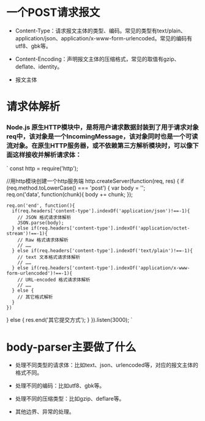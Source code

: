 # 一个POST请求报文

* Content-Type：请求报文主体的类型、编码。常见的类型有text/plain、application/json、application/x-www-form-urlencoded。常见的编码有utf8、gbk等。

* Content-Encoding：声明报文主体的压缩格式，常见的取值有gzip、deflate、identity。

* 报文主体

# 请求体解析

### Node.js 原生HTTP模块中，是将用户请求数据封装到了用于请求对象req中，该对象是一个IncomingMessage，该对象同时也是一个可读流对象。在原生HTTP服务器，或不依赖第三方解析模块时，可以像下面这样接收并解析请求体：

` const http = require('http');

//用http模块创建一个http服务端 
http.createServer(function(req, res) {
  if (req.method.toLowerCase() === 'post') {
    var body = '';   
    req.on('data', function(chunk){
      body += chunk;
    });

    req.on('end', function(){
      if(req.headers['content-type'].indexOf('application/json')!==-1){
        // JSON 格式请求体解析
        JSON.parse(body);
      } else if(req.headers['content-type'].indexOf('application/octet-stream')!==-1){
        // Raw 格式请求体解析
        // ……
      } else if(req.headers['content-type'].indexOf('text/plain')!==-1){
        // text 文本格式请求体解析
        // ……
      } else if(req.headers['content-type'].indexOf('application/x-www-form-urlencoded')!==-1){
        // URL-encoded 格式请求体解析
        // ……
      } else {
      	// 其它格式解析
      }
    })
  } else {
    res.end('其它提交方式');
  }
}).listen(3000); `

# body-parser主要做了什么
* 处理不同类型的请求体：比如text、json、urlencoded等，对应的报文主体的格式不同。

* 处理不同的编码：比如utf8、gbk等。

* 处理不同的压缩类型：比如gzip、deflare等。

* 其他边界、异常的处理。


